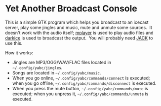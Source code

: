 Yet Another Broadcast Console
=============================

This is a simple GTK program which helps you broadcast to an icecast server,
play some jingles and music, mute and unmute some sources.  It doesn't work with
the audio itself; [mplayer][1] is used to play audio files and [darkice][2] is
used to broadcast the output.  You will probably need [JACK][3] to use this.

How it works:

- Jingles are MP3/OGG/WAV/FLAC files located in `~/.config/yabc/jingles`.
- Songs are located in `~/.config/yabc/music`.
- When you go online, `~/.config/yabc/commands/connect` is executed; when you go
  offline, `~/.config/yabc/commands/disconnect` is executed.
- When you press the mute button, `~/.config/yabc/commands/mute` is executed;
  when you unpress it, `~/.config/yabc/commands/unmute` is executed.

[1]: http://www.mplayerhq.hu/
[2]: http://code.google.com/p/darkice/
[3]: http://www.jackaudio.org/
